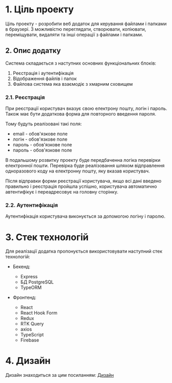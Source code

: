 # 1. Ціль проекту

Ціль проекту - розробити веб додаток для керування файлами і папками
в браузері. З можливістю переглядати, створювати, копіювати, переміщувати,
видаляти та інші операції з файлами і папками.

## 2. Опис додатку

Система складається з наступних основних функціональних блоків:

1. Реєстрація і аутентифікація
2. Відображення файлів і папок
3. Файлова система яка взаємодіє з хмарним сховищем

### 2.1. Реєстрація

При реєстрації користувач вказує свою електрону пошту, логін і пароль.
Також має бути додаткова форма для повторного введення пароля.

Тому будуть реалізовані такі поля:

* email - обов'язкове поле
* логін - обов'язкове поле
* пароль - обов'язкове поле
* пароль - обов'язкове поле

В подальшому розвитку проекту буде передбаченна логіка перевірки
електронної пошти. Перевірка буде реалізовання шляхом відправлення одноразового
коду на електронну пошту, яку вказав користувач.

Після відправки форми реєстрації користувача, якщо всі дані введено правильно і
реєстрація пройшла успішно, користувача автоматично автентифікує і переадресовує
на головну сторінку.

### 2.2. Аутентифікація

Аутентифікація користувача виконується за допомогою логіну і паролю.

# 3. Стек технологій

Для реалізації додатка пропонується використовувати наступний стек технологій:

* Бекенд:
    - Express
    - БД PostgreSQL
    - TypeORM

* Фронтенд:
    - React
    - React Hook Form
    - Redux
    - RTK Query
    - axios
    - TypeScript
    - Firebase

# 4. Дизайн

Дизайн знаходиться за цим посиланням: [Дизайн](./)
